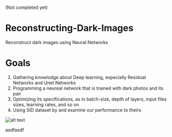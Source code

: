(Not completed yet)

# Reconstructing-Dark-Images
Reconstruct dark images using Neural Networks

# Goals
1. Gathering knowlodge about Deep learning, especially Residual Networks and Unet Networks
2. Programming a neureal network that is trained with dark photos and its pair
3. Optimizing its specifications, as in batch-size, depth of layers, input files sizes, learning rates, and so on
4. Using SID dataset by <insert credits here> and examine our performance to theirs

  
  
  ![alt text](https://github.com/lejrn/Reconstructing-Dark-Images/blob/thumbnails/Architecture2.svg?raw=true)
  
  
  
  
  
  
  
  asdfasdf
